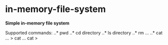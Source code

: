 # in-memory-file-system

**Simple in-memory file system**

Supported commands:
..* pwd
..* cd directory
..* ls directory
..* rm <file1> ... <filen>
..* cat <file1> <file2> ... > <outputfile>
  cat <file1> <file2> ...
  cat > <outputfile>


